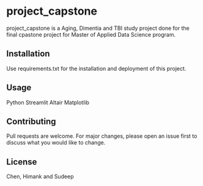 # project_capstone

project_capstone is a Aging, Dimentia and TBI study project done for the final cpastone project for Master of Applied Data Science program.

## Installation

Use requirements.txt for the installation and deployment of this project.

## Usage
Python
Streamlit
Altair
Matplotlib

## Contributing
Pull requests are welcome. For major changes, please open an issue first to discuss what you would like to change.

## License
Chen, Himank and Sudeep
